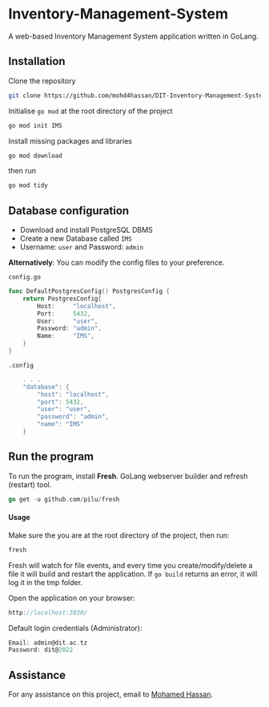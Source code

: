 
# Inventory-Management-System

A web-based Inventory Management System application written in GoLang.


## Installation

Clone the repository

```bash
git clone https://github.com/mohd4hassan/DIT-Inventory-Management-System.git
```
Initialise ```go mod``` at the root directory of the project 
```bash
go mod init IMS
```
Install missing packages and libraries
```bash
go mod download
```
then run 
```bash
go mod tidy
```
## Database configuration
- Download and install PostgreSQL DBMS
- Create a new Database called `IMS`
- Username: `user` and Password: `admin`

**Alternatively**: You can modify the config files to your preference.

`config.go`
```go
func DefaultPostgresConfig() PostgresConfig {
	return PostgresConfig{
		Host:     "localhost",
		Port:     5432,
		User:     "user",
		Password: "admin",
		Name:     "IMS",
	}
}
```
`.config`
```go
    . . .
    "database": {
        "host": "localhost",
        "port": 5432,
        "user": "user",
        "password": "admin",
        "name": "IMS"
    }
```
## Run the program
To run the program, install **Fresh**. GoLang webserver builder and refresh (restart) tool.
```go
go get -u github.com/pilu/fresh
```
#### Usage
Make sure the you are at the root directory of the project, then run:
```go
fresh
```
Fresh will watch for file events, and every time you create/modify/delete a file it will build and restart the application. If `go build` returns an error, it will log it in the tmp folder.

Open the application on your browser:
```go
http://localhost:3030/
```

Default login credentials (Administrator):
```go
Email: admin@dit.ac.tz
Password: dit@2022
```

## Assistance
For any assistance on this project, email to [Mohamed Hassan](mailto:mohdalhassan2012@gmail.com "Mohamed Hassan").
